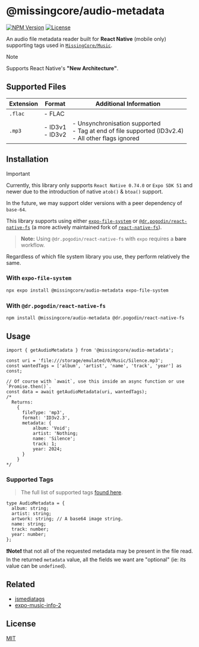 # @missingcore/audio-metadata

[![NPM Version][NPM Version]][NPM Version-url]
[![License][License]][License-url]

An audio file metadata reader built for **React Native** (mobile only) supporting tags used in [`MissingCore/Music`](https://github.com/MissingCore/Music).

> [!NOTE]  
> Supports React Native's **"New Architecture"**.

## Supported Files

| Extension | Format              | Additional Information                                                                                   |
| --------- | ------------------- | -------------------------------------------------------------------------------------------------------- |
| `.flac`   | - FLAC              |                                                                                                          |
| `.mp3`    | - ID3v1<br/>- ID3v2 | - Unsynchronisation supported<br/>- Tag at end of file supported (ID3v2.4)<br/>- All other flags ignored |

## Installation

> [!IMPORTANT]  
> Currently, this library only supports `React Native 0.74.0` or `Expo SDK 51` and newer due to the introduction of native `atob()` & `btoa()` support.
>
> In the future, we may support older versions with a peer dependency of `base-64`.

This library supports using either [`expo-file-system`](https://docs.expo.dev/versions/latest/sdk/filesystem/) or [`@dr.pogodin/react-native-fs`](https://github.com/birdofpreyru/react-native-fs) (a more actively maintained fork of [`react-native-fs`](https://github.com/itinance/react-native-fs)).

> **Note:** Using `@dr.pogodin/react-native-fs` with `expo` requires a **bare** workflow.

Regardless of which file system library you use, they perform relatively the same.

### With `expo-file-system`

```sh
npx expo install @missingcore/audio-metadata expo-file-system
```

### With `@dr.pogodin/react-native-fs`

```sh
npm install @missingcore/audio-metadata @dr.pogodin/react-native-fs
```

## Usage

```tsx
import { getAudioMetadata } from '@missingcore/audio-metadata';

const uri = 'file:///storage/emulated/0/Music/Silence.mp3';
const wantedTags = ['album', 'artist', 'name', 'track', 'year'] as const;

// Of course with `await`, use this inside an async function or use `Promise.then()`.
const data = await getAudioMetadata(uri, wantedTags);
/*
  Returns:
    {
      fileType: 'mp3',
      format: 'ID3v2.3',
      metadata: {
          album: 'Void';
          artist: 'Nothing;
          name: 'Silence';
          track: 1;
          year: 2024;
      }
    }
*/
```

### Supported Tags

> The full list of supported tags [found here](https://github.com/MissingCore/audio-metadata/blob/main/src/MetadataExtractor.types.ts#L3).

```tsx
type AudioMetadata = {
  album: string;
  artist: string;
  artwork: string; // A base64 image string.
  name: string;
  track: number;
  year: number;
};
```

**❗Note❗** that not all of the requested metadata may be present in the file read. In the returned `metadata` value, all the fields we want are "optional" (ie: its value can be `undefined`).

## Related

- [jsmediatags](https://github.com/aadsm/jsmediatags)
- [expo-music-info-2](https://github.com/MehrabSp/expo-music-info-2)

## License

[MIT](./LICENSE)

<!-- MARKDOWN LINKS & IMAGES -->
<!-- https://www.markdownguide.org/basic-syntax/#reference-style-links -->

[License]: https://img.shields.io/npm/l/@missingcore/audio-metadata.svg?style=for-the-badge&labelColor=000000
[License-url]: https://github.com/MissingCore/audio-metadata/blob/main/LICENSE
[NPM Version]: https://img.shields.io/npm/v/@missingcore/audio-metadata.svg?style=for-the-badge&labelColor=000000
[NPM Version-url]: https://www.npmjs.com/package/@missingcore/audio-metadata
